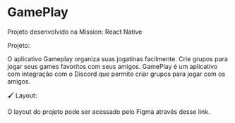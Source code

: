 # GamePlay
Projeto desenvolvido na Mission: React Native



Projeto:

O aplicativo Gameplay organiza suas jogatinas facilmente. Crie grupos para jogar seus games favoritos com seus amigos.
GamePlay é um aplicativo com integração com o Discord que permite criar grupos para jogar com os amigos.


🖌 Layout:

O layout do projeto pode ser acessado pelo Figma atravês desse link.
